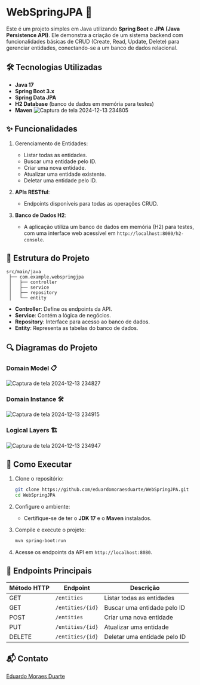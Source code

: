 # WebSpringJPA 🚀

Este é um projeto simples em Java utilizando **Spring Boot** e **JPA (Java Persistence API)**. Ele demonstra a criação de um sistema backend com funcionalidades básicas de CRUD (Create, Read, Update, Delete) para gerenciar entidades, conectando-se a um banco de dados relacional.

## 🛠️ Tecnologias Utilizadas

- **Java 17**
- **Spring Boot 3.x**
- **Spring Data JPA**
- **H2 Database** (banco de dados em memória para testes)
- **Maven**
![Captura de tela 2024-12-13 234805](https://github.com/user-attachments/assets/2619974e-c695-4474-bc6f-355cec6b97c0)

## ✨ Funcionalidades

1. Gerenciamento de Entidades:
   - Listar todas as entidades.
   - Buscar uma entidade pelo ID.
   - Criar uma nova entidade.
   - Atualizar uma entidade existente.
   - Deletar uma entidade pelo ID.

2. **APIs RESTful**:
   - Endpoints disponíveis para todas as operações CRUD.

3. **Banco de Dados H2**:
   - A aplicação utiliza um banco de dados em memória (H2) para testes, com uma interface web acessível em `http://localhost:8080/h2-console`.

## 📂 Estrutura do Projeto

```plaintext
src/main/java
 ├── com.example.webspringjpa
 │   ├── controller
 │   ├── service
 │   ├── repository
 │   └── entity
```

- **Controller**: Define os endpoints da API.
- **Service**: Contém a lógica de negócios.
- **Repository**: Interface para acesso ao banco de dados.
- **Entity**: Representa as tabelas do banco de dados.

## 🔍 Diagramas do Projeto

### Domain Model 📋
![Captura de tela 2024-12-13 234827](https://github.com/user-attachments/assets/13315fb1-6ebc-4f09-bf99-06b2d99bd5cd)

### Domain Instance 🛠️
![Captura de tela 2024-12-13 234915](https://github.com/user-attachments/assets/4ab05f3a-caf3-4745-8194-4a3f4aa956d6)

### Logical Layers 🏗️
![Captura de tela 2024-12-13 234947](https://github.com/user-attachments/assets/24524171-e8cb-4fea-85da-d25f656d0aff)

## 🚀 Como Executar

1. Clone o repositório:

   ```bash
   git clone https://github.com/eduardomoraesduarte/WebSpringJPA.git
   cd WebSpringJPA
   ```

2. Configure o ambiente:
   - Certifique-se de ter o **JDK 17** e o **Maven** instalados.

3. Compile e execute o projeto:

   ```bash
   mvn spring-boot:run
   ```

4. Acesse os endpoints da API em `http://localhost:8080`.

## 📖 Endpoints Principais

| Método HTTP | Endpoint         | Descrição                     |
|-------------|------------------|-------------------------------|
| GET         | `/entities`      | Listar todas as entidades     |
| GET         | `/entities/{id}` | Buscar uma entidade pelo ID   |
| POST        | `/entities`      | Criar uma nova entidade       |
| PUT         | `/entities/{id}` | Atualizar uma entidade        |
| DELETE      | `/entities/{id}` | Deletar uma entidade pelo ID  |

## 📬 Contato

[Eduardo Moraes Duarte](https://github.com/eduardomoraesduarte)
